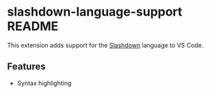 # slashdown-language-support README

This extension adds support for the [Slashdown](https://github.com/miniware/slashdown) language to VS Code.

## Features

- Syntax highlighting
